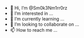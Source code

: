 - 👋 Hi, I’m @Sm0k3Nm1rr0rz
- 👀 I’m interested in ...
- 🌱 I’m currently learning ...
- 💞️ I’m looking to collaborate on ...
- 📫 How to reach me ...

<!---
Sm0k3Nm1rr0rz/Sm0k3Nm1rr0rz is a ✨ special ✨ repository because its `README.md` (this file) appears on your GitHub profile.
You can click the Preview link to take a look at your changes
- 👋 Hi, I’m @Sm0k3Nm1rr0rz
- 👀 I’m interested in helping, learning and making money doing it.
- 🌱 I’m currently learning as much as I can.
- 💞️ I’m looking to collaborate on things that make this rock a better place.
- 📫 How to reach me? Send a pegion?
